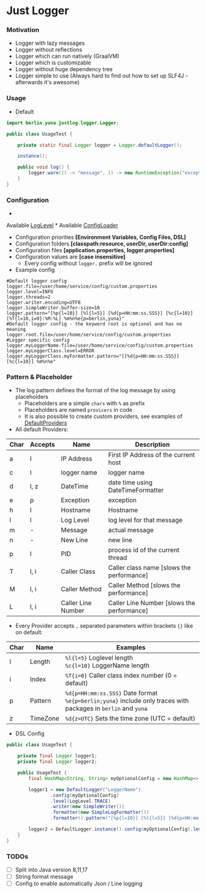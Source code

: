 # Just Logger

### Motivation

* Logger with lazy messages
* Logger without reflections
* Logger which can run natively (GraalVM)
* Logger which is customizable
* Logger without huge dependency tree
* Logger simple to use (Always hard to find out how to set up SLF4J - afterwards it's awesome)

### Usage

* Default

```Java
import berlin.yuna.justlog.logger.Logger;

public class UsageTest {

    private static final Logger logger = Logger.defaultLogger();

    instance();

    public void log() {
        logger.warn(() -> "message", () -> new RuntimeException("exception"));
    }
}
```

### Configuration

*
Available [LogLevel](https://github.com/YunaBraska/just-log/blob/main/src/main/java/berlin/yuna/justlog/model/LogLevel.java)
*
Available [ConfigLoader](https://github.com/YunaBraska/just-log/blob/main/src/main/java/berlin/yuna/justlog/config/LoggerConfigLoader.java)
* Configuration priorities **\[Environment Variables, Config Files, DSL\]**
* Configuration folders **\[classpath:resource, userDir, userDir:config\]**
* Configuration files **\[application.properties, logger.properties\]**
* Configuration values are **\[case insensitive]**
    * Every config without `logger.` prefix will be ignored
* Example config

```properties
#Default logger config
logger.file=/user/home/service/config/custom.properties
logger.level=INFO
logger.threads=2
logger.writer.encoding=UTF8
logger.SimpleWriter.buffer-size=10
logger.pattern="[%p{l=10}] [%l{l=5}] [%d{p=HH:mm:ss.SSS}] [%c{l=10}] [%T{l=10,i=0}:%M:%L] %m%n%e{p=berlin,yuna}"
#Default logger config - the keyword root is optional and has no meaning
logger.root.file=/user/home/service/config/custom.properties
#Logger specific config
logger.myLoggerName.file=/user/home/service/config/custom.properties
logger.myLoggerClass.level=ERROR
logger.myLoggerClass.myFormatter.pattern="[[%d{p=HH:mm:ss.SSS}] [%c{l=10}] %m%n%e"
```

### Pattern & Placeholder

* The log pattern defines the format of the log message by using placeholders
    * Placeholders are a simple `chars` with `%` as prefix
    * Placeholders are named `provicers` in code
    * It is also possible to create custom providers, see examples
      of [DefaultProviders](https://github.com/YunaBraska/just-log/tree/main/src/main/java/berlin/yuna/justlog/provider)
* All default Providers:

| Char | Accepts | Name               | Description                                  |
|------|---------|--------------------|----------------------------------------------|
| a    | l       | IP Address         | First IP Address of the current host         |
| c    | l       | logger name        | logger name                                  |
| d    | l, z    | DateTime           | date time using DateTimeFormatter            |
| e    | p       | Exception          | exception                                    |
| h    | l       | Hostname           | Hostname                                     |
| l    | l       | Log Level          | log level for that message                   |
| m    | -       | Message            | actual message                               |
| n    | -       | New Line           | new line                                     |
| p    | l       | PID                | process id of the current thread             |
| T    | l, i    | Caller Class       | Caller class name \[slows the performance\]  |
| M    | l, i    | Caller Method      | Caller Method \[slows the performance\]      |
| L    | l, i    | Caller Line Number | Caller Line Number \[slows the performance\] |

* Every Provider accepts `,` separated parameters within brackets `{}` like on default:

| Char | Name               | Examples                                                       |
|------|--------------------|----------------------------------------------------------------|
| l    | Length             | `%l{l=5}` Loglevel length  <br /> `%c{l=10}` LoggerName length |
| i    | Index              | `%T{i=0}` Caller class index number (0 = default)              |
| p    | Pattern            | `%d{p=HH:mm:ss.SSS}` Date format <br /> `%e{p=berlin;yuna}` include only traces with packages in `berlin` and `yuna`         |
| z    | TimeZone           | `%d{z=UTC}` Sets the time zone (UTC = default)               |

* DSL Config

```Java
public class UsageTest {

    private final Logger logger1;
    private final Logger logger2;

    public UsageTest {
        final HashMap<String, String> myOptionalConfig = new HashMap<>();

        logger1 = new DefaultLogger("LoggerName")
                .config(myOptionalConfig)
                .level(LogLevel.TRACE)
                .writer(new SimpleWriter())
                .formatter(new SimpleLogFormatter())
                .formatter().pattern("[%p{l=10}] [%l{l=5}] [%d{p=HH:mm:ss.SSS}] [%c{l=10}] [%T{l=10,i=0}:%M:%L] %m%n%e{p=berlin,yuna}").logger();

        logger2 = DefaultLogger.instance().config(myOptionalConfig).level(LogLevel.TRACE);
    }
}
```

### TODOs

* [ ] Split into Java version 8,11,17
* [ ] String format message
* [ ] Config to enable automatically Json / Line logging
